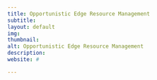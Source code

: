 ```yaml
---
title: Opportunistic Edge Resource Management
subtitle:
layout: default
img:
thumbnail:
alt: Opportunistic Edge Resource Management
description:
website: #

---
```


